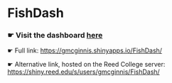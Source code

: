 
<!-- README.md is generated from README.Rmd. Please edit that file -->

# FishDash

<!-- badges: start -->
<!-- badges: end -->

### ☛ Visit the dashboard [here](https://gmcginnis.shinyapps.io/fishdash/)

☛ Full link: <https://gmcginnis.shinyapps.io/FishDash/>

☛ Alternative link, hosted on the Reed College server:
<https://shiny.reed.edu/s/users/gmcginnis/FishDash/>

